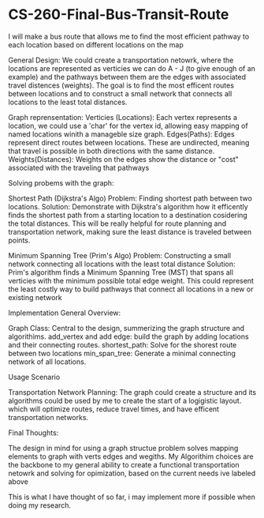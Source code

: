 # CS-260-Final-Bus-Transit-Route
I will make a bus route that allows me to find the most efficient pathway to each location based on different locations on the map

General Design:
We could create a transportation netowrk, where the locations are represented as verticies we can do A - J (to give enough of an example) and the pathways between them are the edges with associated travel distences (weights). 
The goal is to find the most efficent routes between locations and to construct a small network that connects all locations to the least total distances.

Graph reprensentation:
Verticies (Locations): Each vertex represents a location, we could use a 'char' for the vertex id, allowing easy mapping of named locations winith a manageble size graph.
Edges(Paths): Edges represent direct routes between locations. These are undirected, meaning that travel is possible in both directions with the same distance.
Weights(Distances): Weights on the edges show the distance or "cost" associated with the traveling that pathways

Solving probems with the graph:

Shortest Path (Dijkstra's Algo)
Problem: Finding shortest path between two locations.
Solution: Demonstrate with Dijkstra's algorithm how it efficently finds the shortest path from a starting location to a destination cosidering the total distances. 
This will be really helpful for route planning and transportation network, making sure the least distance is traveled between points.

Minimum Spanning Tree (Prim's Algo)
Problem: Constructing a small network connecting all locations with the least total distance
Solution: Prim's algorithm finds a Minimum Spanning Tree (MST) that spans all verticies with the minimum possible total edge weight. 
This could represent the least costly way to build pathways that connect all locations in a new or existing network

Implementation General Overview:

Graph Class: Central to the design, summerizing the graph structure and algorithims.
add_vertex and add edge: build the graph by adding locations and their connecting routes.
shortest_path: Solve for the shorest route between two locations
min_span_tree: Generate a minimal connecting network of all locations.

Usage Scenario

Transportation Network Planning: The graph could create a structure and its algorithms could be used by me to create the start of a logigistic layout. 
which will optimize routes, reduce travel times, and have efficent transportation networks.

Final Thoughts:

The design in mind for using a graph structue problem solves mapping elements to graph with verts edges and wegiths. 
My Algorithim choices are the backbone to my general ability to create a functional transportation netowrk and solving for opimization, based on the current needs ive labeled above

This is what I have thought of so far, i may implement more if possible when doing my research.

